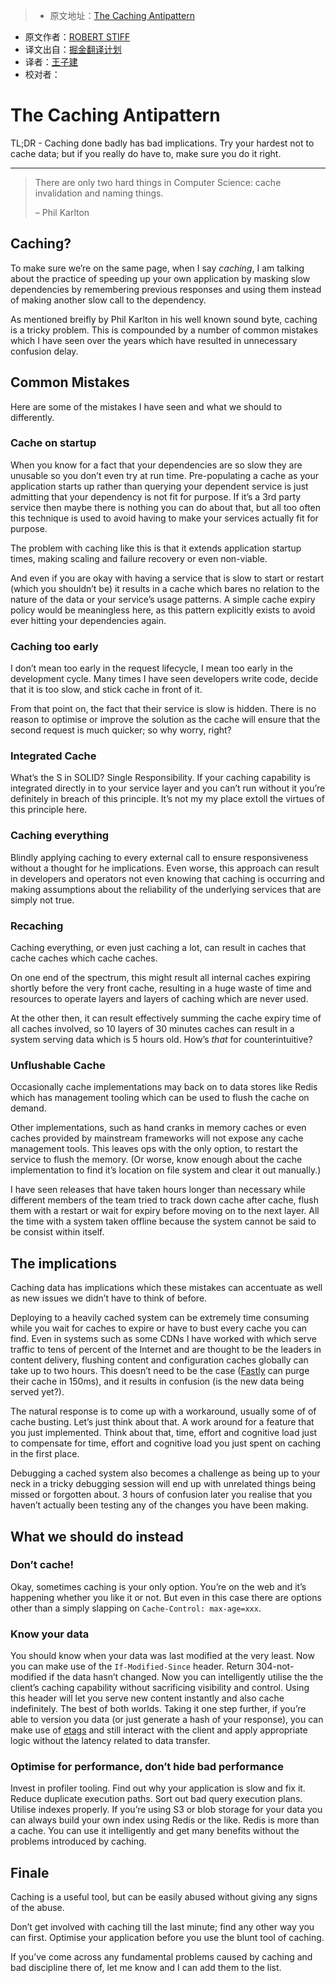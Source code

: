
> * 原文地址：[The Caching Antipattern](https://www.hidefsoftware.co.uk/2016/12/25/the-caching-antipattern/)
* 原文作者：[ROBERT STIFF](https://www.hidefsoftware.co.uk/about/)
* 译文出自：[掘金翻译计划](https://github.com/xitu/gold-miner)
* 译者：[王子建](https://github.com/Romeo0906)
* 校对者：

# The Caching Antipattern #

TL;DR - Caching done badly has bad implications. Try your hardest not to cache data; but if you really do have to, make sure you do it right.

---

> There are only two hard things in Computer Science: cache invalidation and naming things.
> 
> – Phil Karlton

## Caching? ##

To make sure we’re on the same page, when I say *caching*, I am talking about the practice of speeding up your own application by masking slow dependencies by remembering previous responses and using them instead of making another slow call to the dependency.

As mentioned breifly by Phil Karlton in his well known sound byte, caching is a tricky problem. This is compounded by a number of common mistakes which I have seen over the years which have resulted in unnecessary confusion delay.

## Common Mistakes ##

Here are some of the mistakes I have seen and what we should to differently.

### Cache on startup ###

When you know for a fact that your dependencies are so slow they are unusable so you don’t even try at run time. Pre-populating a cache as your application starts up rather than querying your dependent service is just admitting that your dependency is not fit for purpose. If it’s a 3rd party service then maybe there is nothing you can do about that, but all too often this technique is used to avoid having to make your services actually fit for purpose.

The problem with caching like this is that it extends application startup times, making scaling and failure recovery or even non-viable.

And even if you are okay with having a service that is slow to start or restart (which you shouldn’t be) it results in a cache which bares no relation to the nature of the data or your service’s usage patterns. A simple cache expiry policy would be meaningless here, as this pattern explicitly exists to avoid ever hitting your dependencies again.

### Caching too early ###

I don’t mean too early in the request lifecycle, I mean too early in the development cycle. Many times I have seen developers write code, decide that it is too slow, and stick cache in front of it.

From that point on, the fact that their service is slow is hidden. There is no reason to optimise or improve the solution as the cache will ensure that the second request is much quicker; so why worry, right?

### Integrated Cache ###

What’s the S in SOLID? Single Responsibility. If your caching capability is integrated directly in to your service layer and you can’t run without it you’re definitely in breach of this principle. It’s not my my place extoll the virtues of this principle here.

### Caching everything ###

Blindly applying caching to every external call to ensure responsiveness without a thought for he implications. Even worse, this approach can result in developers and operators not even knowing that caching is occurring and making assumptions about the reliability of the underlying services that are simply not true.

### Recaching ###

Caching everything, or even just caching a lot, can result in caches that cache caches which cache caches.

On one end of the spectrum, this might result all internal caches expiring shortly before the very front cache, resulting in a huge waste of time and resources to operate layers and layers of caching which are never used.

At the other then, it can result effectively summing the cache expiry time of all caches involved, so 10 layers of 30 minutes caches can result in a system serving data which is 5 hours old. How’s *that* for counterintuitive?

### Unflushable Cache ###

Occasionally cache implementations may back on to data stores like Redis which has management tooling which can be used to flush the cache on demand.

Other implementations, such as hand cranks in memory caches or even caches provided by mainstream frameworks will not expose any cache management tools. This leaves ops with the only option, to restart the service to flush the memory. (Or worse, know enough about the cache implementation to find it’s location on file system and clear it out manually.)

I have seen releases that have taken hours longer than necessary while different members of the team tried to track down cache after cache, flush them with a restart or wait for expiry before moving on to the next layer. All the time with a system taken offline because the system cannot be said to be consist within itself.

## The implications ##

Caching data has implications which these mistakes can accentuate as well as new issues we didn’t have to think of before.

Deploying to a heavily cached system can be extremely time consuming while you wait for caches to expire or have to bust every cache you can find. Even in systems such as some CDNs I have worked with which serve traffic to tens of percent of the Internet and are thought to be the leaders in content delivery, flushing content and configuration caches globally can take up to two hours. This doesn’t need to be the case ([Fastly](https://www.fastly.com/products/instant-purging) can purge their cache in 150ms), and it results in confusion (is the new data being served yet?).

The natural response is to come up with a workaround, usually some of of cache busting. Let’s just think about that. A work around for a feature that you just implemented. Think about that, time, effort and cognitive load just to compensate for time, effort and cognitive load you just spent on caching in the first place.

Debugging a cached system also becomes a challenge as being up to your neck in a tricky debugging session will end up with unrelated things being missed or forgotten about. 3 hours of confusion later you realise that you haven’t actually been testing any of the changes you have been making.

## What we should do instead ##

### Don’t cache! ###

Okay, sometimes caching is your only option. You’re on the web and it’s happening whether you like it or not. But even in this case there are options other than a simply slapping on `Cache-Control: max-age=xxx`.

### Know your data ###

You should know when your data was last modified at the very least. Now you can make use of the `If-Modified-Since` header. Return 304-not-modified if the data hasn’t changed. Now you can intelligently utilise the the client’s caching capability without sacrificing visibility and control. Using this header will let you serve new content instantly and also cache indefinitely. The best of both worlds. Taking it one step further, if you’re able to version you data (or just generate a hash of your response), you can make use of [etags](https://en.wikipedia.org/wiki/HTTP_ETag) and still interact with the client and apply appropriate logic without the latency related to data transfer.

### Optimise for performance, don’t hide bad performance ###

Invest in profiler tooling. Find out why your application is slow and fix it. Reduce duplicate execution paths. Sort out bad query execution plans. Utilise indexes properly. If you’re using S3 or blob storage for your data you can always build your own index using Redis or the like. Redis is more than a cache. You can use it intelligently and get many benefits without the problems introduced by caching.

## Finale ##

Caching is a useful tool, but can be easily abused without giving any signs of the abuse.

Don’t get involved with caching till the last minute; find any other way you can first. Optimise your application before you use the blunt tool of caching.

If you’ve come across any fundamental problems caused by caching and bad discipline there of, let me know and I can add them to the list.
